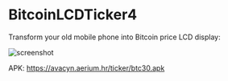 # BitcoinLCDTicker4

Transform your old mobile phone into Bitcoin price LCD display:

![screenshot](https://user-images.githubusercontent.com/1043015/119263356-fefc1800-bbde-11eb-95bf-7f7b77d0b609.jpg)

APK: https://avacyn.aerium.hr/ticker/btc30.apk
